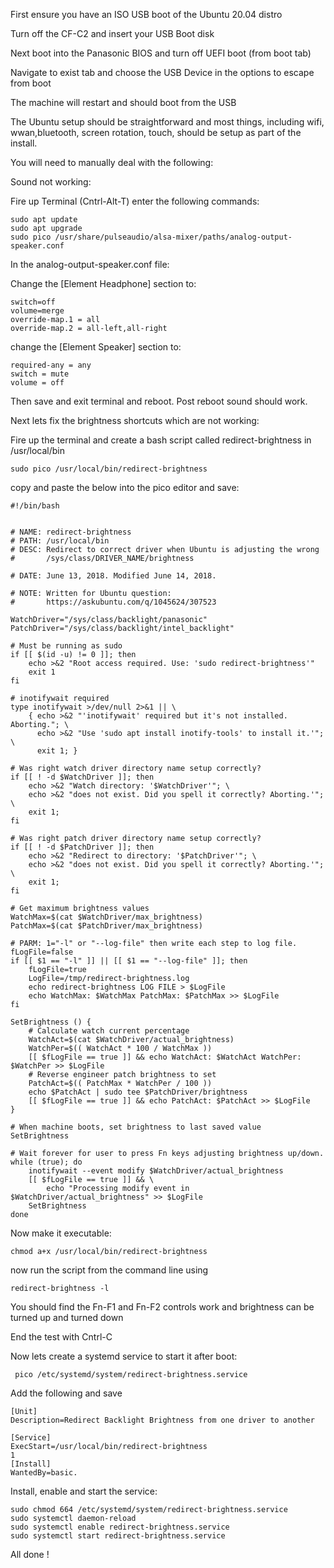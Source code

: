 First ensure you have an ISO USB boot of the Ubuntu 20.04 distro

Turn off the CF-C2 and insert your USB Boot disk

Next boot into the Panasonic BIOS and turn off UEFI  boot (from boot tab)

Navigate to exist tab and choose the USB Device in the options to escape from boot

The machine will restart and should boot from the USB

The Ubuntu setup should be straightforward and most things, including wifi, wwan,bluetooth, screen rotation, touch, should be setup as part of the install.

You will need to manually deal with the following:

Sound not working:

Fire up Terminal (Cntrl-Alt-T)
enter the following commands:

```
sudo apt update
sudo apt upgrade
sudo pico /usr/share/pulseaudio/alsa-mixer/paths/analog-output-speaker.conf
```

In the analog-output-speaker.conf file:

Change the [Element Headphone] section to:

```
switch=off
volume=merge
override-map.1 = all
override-map.2 = all-left,all-right
```

change the [Element Speaker] section to:

```
required-any = any
switch = mute
volume = off
```

Then save and exit terminal and reboot. Post reboot sound should work.

Next lets fix the brightness shortcuts which are not working:

Fire up the terminal and create a bash script called redirect-brightness in /usr/local/bin

```
sudo pico /usr/local/bin/redirect-brightness
```

copy and paste the below into the pico editor and save:

```
#!/bin/bash


# NAME: redirect-brightness
# PATH: /usr/local/bin
# DESC: Redirect to correct driver when Ubuntu is adjusting the wrong
#       /sys/class/DRIVER_NAME/brightness

# DATE: June 13, 2018. Modified June 14, 2018.

# NOTE: Written for Ubuntu question:
#       https://askubuntu.com/q/1045624/307523

WatchDriver="/sys/class/backlight/panasonic"
PatchDriver="/sys/class/backlight/intel_backlight"

# Must be running as sudo
if [[ $(id -u) != 0 ]]; then
    echo >&2 "Root access required. Use: 'sudo redirect-brightness'"
    exit 1
fi

# inotifywait required
type inotifywait >/dev/null 2>&1 || \
    { echo >&2 "'inotifywait' required but it's not installed.  Aborting."; \
      echo >&2 "Use 'sudo apt install inotify-tools' to install it.'"; \
      exit 1; }

# Was right watch driver directory name setup correctly?
if [[ ! -d $WatchDriver ]]; then
    echo >&2 "Watch directory: '$WatchDriver'"; \
    echo >&2 "does not exist. Did you spell it correctly? Aborting.'"; \
    exit 1;
fi

# Was right patch driver directory name setup correctly?
if [[ ! -d $PatchDriver ]]; then
    echo >&2 "Redirect to directory: '$PatchDriver'"; \
    echo >&2 "does not exist. Did you spell it correctly? Aborting.'"; \
    exit 1;
fi

# Get maximum brightness values
WatchMax=$(cat $WatchDriver/max_brightness)
PatchMax=$(cat $PatchDriver/max_brightness)

# PARM: 1="-l" or "--log-file" then write each step to log file.
fLogFile=false
if [[ $1 == "-l" ]] || [[ $1 == "--log-file" ]]; then
    fLogFile=true
    LogFile=/tmp/redirect-brightness.log
    echo redirect-brightness LOG FILE > $LogFile
    echo WatchMax: $WatchMax PatchMax: $PatchMax >> $LogFile
fi

SetBrightness () {
    # Calculate watch current percentage
    WatchAct=$(cat $WatchDriver/actual_brightness)
    WatchPer=$(( WatchAct * 100 / WatchMax ))
    [[ $fLogFile == true ]] && echo WatchAct: $WatchAct WatchPer: $WatchPer >> $LogFile
    # Reverse engineer patch brightness to set
    PatchAct=$(( PatchMax * WatchPer / 100 ))
    echo $PatchAct | sudo tee $PatchDriver/brightness
    [[ $fLogFile == true ]] && echo PatchAct: $PatchAct >> $LogFile
}

# When machine boots, set brightness to last saved value
SetBrightness

# Wait forever for user to press Fn keys adjusting brightness up/down.
while (true); do
    inotifywait --event modify $WatchDriver/actual_brightness
    [[ $fLogFile == true ]] && \
        echo "Processing modify event in $WatchDriver/actual_brightness" >> $LogFile
    SetBrightness
done
```

Now make it executable:

```
chmod a+x /usr/local/bin/redirect-brightness
```

now run the script from the command line using

```
redirect-brightness -l
```

You should find the Fn-F1 and Fn-F2 controls work and brightness can be turned up and turned down

End the test with Cntrl-C

Now lets create a systemd service to start it after boot:

```
 pico /etc/systemd/system/redirect-brightness.service
 ```
Add the following and save
```
[Unit]
Description=Redirect Backlight Brightness from one driver to another

[Service]
ExecStart=/usr/local/bin/redirect-brightness
1
[Install]
WantedBy=basic.

```

Install, enable and start the service:

```
sudo chmod 664 /etc/systemd/system/redirect-brightness.service
sudo systemctl daemon-reload
sudo systemctl enable redirect-brightness.service
sudo systemctl start redirect-brightness.service
```

All done !


